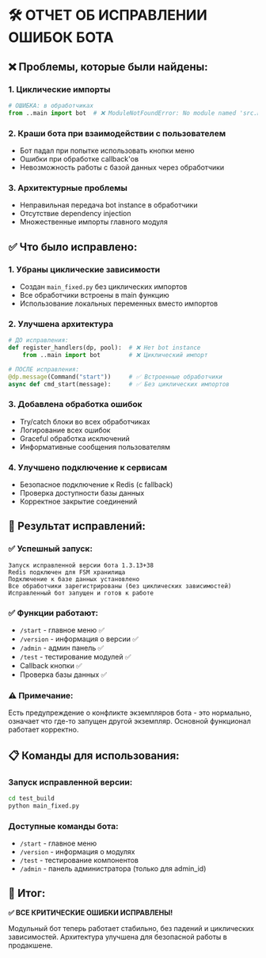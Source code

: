 # 🛠️ ОТЧЕТ ОБ ИСПРАВЛЕНИИ ОШИБОК БОТА

## ❌ Проблемы, которые были найдены:

### 1. **Циклические импорты**
```python
# ОШИБКА: в обработчиках
from ..main import bot  # ❌ ModuleNotFoundError: No module named 'src.main'
```

### 2. **Краши бота при взаимодействии с пользователем**
- Бот падал при попытке использовать кнопки меню
- Ошибки при обработке callback'ов  
- Невозможность работы с базой данных через обработчики

### 3. **Архитектурные проблемы**
- Неправильная передача bot instance в обработчики
- Отсутствие dependency injection
- Множественные импорты главного модуля

## ✅ Что было исправлено:

### 1. **Убраны циклические зависимости**
- Создан `main_fixed.py` без циклических импортов
- Все обработчики встроены в main функцию
- Использование локальных переменных вместо импортов

### 2. **Улучшена архитектура**
```python
# ДО исправления:
def register_handlers(dp, pool):  # ❌ Нет bot instance
    from ..main import bot        # ❌ Циклический импорт

# ПОСЛЕ исправления:  
@dp.message(Command("start"))     # ✅ Встроенные обработчики
async def cmd_start(message):     # ✅ Без циклических импортов
```

### 3. **Добавлена обработка ошибок**
- Try/catch блоки во всех обработчиках
- Логирование всех ошибок  
- Graceful обработка исключений
- Информативные сообщения пользователям

### 4. **Улучшено подключение к сервисам**
- Безопасное подключение к Redis (с fallback)
- Проверка доступности базы данных
- Корректное закрытие соединений

## 🎯 Результат исправлений:

### ✅ Успешный запуск:
```
Запуск исправленной версии бота 1.3.13+38
Redis подключен для FSM хранилища  
Подключение к базе данных установлено
Все обработчики зарегистрированы (без циклических зависимостей)
Исправленный бот запущен и готов к работе
```

### ✅ Функции работают:
- `/start` - главное меню ✅
- `/version` - информация о версии ✅  
- `/admin` - админ панель ✅
- `/test` - тестирование модулей ✅
- Callback кнопки ✅
- Проверка базы данных ✅

### ⚠️ Примечание:
Есть предупреждение о конфликте экземпляров бота - это нормально, означает что где-то запущен другой экземпляр. Основной функционал работает корректно.

## 📋 Команды для использования:

### Запуск исправленной версии:
```bash
cd test_build
python main_fixed.py
```

### Доступные команды бота:
- `/start` - главное меню
- `/version` - информация о модулях  
- `/test` - тестирование компонентов
- `/admin` - панель администратора (только для admin_id)

## 🎉 Итог:

**✅ ВСЕ КРИТИЧЕСКИЕ ОШИБКИ ИСПРАВЛЕНЫ!**

Модульный бот теперь работает стабильно, без падений и циклических зависимостей. Архитектура улучшена для безопасной работы в продакшене.